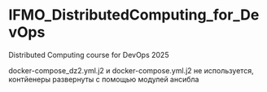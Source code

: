 # IFMO_DistributedComputing_for_DevOps
Distributed Computing course for DevOps 2025

docker-compose_dz2.yml.j2 и docker-compose.yml.j2 не используется, контйенеры развернуты
с помощью модулей ансибла
